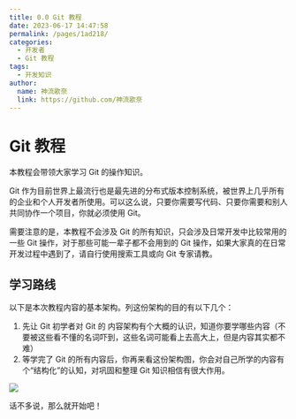 ```yaml
---
title: 0.0 Git 教程
date: 2023-06-17 14:47:58
permalink: /pages/1ad218/
categories:
  - 开发者
  - Git 教程
tags:
  - 开发知识
author: 
  name: 神流歌奈
  link: https://github.com/神流歌奈
---
```

# Git 教程

本教程会带领大家学习 Git 的操作知识。

Git 作为目前世界上最流行也是最先进的分布式版本控制系统，被世界上几乎所有的企业和个人开发者所使用。可以这么说，只要你需要写代码、只要你需要和别人共同协作一个项目，你就必须使用 Git。

需要注意的是，本教程不会涉及 Git 的所有知识，只会涉及日常开发中比较常用的一些 Git 操作，对于那些可能一辈子都不会用到的 Git 操作，如果大家真的在日常开发过程中遇到了，请自行使用搜索工具或向 Git 专家请教。

## 学习路线

以下是本次教程内容的基本架构。列这份架构的目的有以下几个：

1. 先让 Git 初学者对 Git 的 内容架构有个大概的认识，知道你要学哪些内容（不要被这些看不懂的名词吓到，这些名词可能看上去高大上，但是内容其实都不难）
2. 等学完了 Git 的所有内容后，你再来看这份架构图，你会对自己所学的内容有个“结构化”的认知，对巩固和整理 Git 知识相信有很大作用。

![](https://ushio.oss-cn-shanghai.aliyuncs.com/kana/git-guide/0.1.jpg)

话不多说，那么就开始吧！
